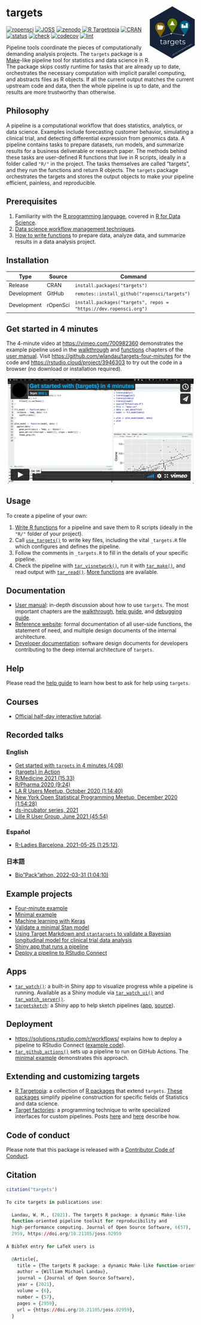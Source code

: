 
# targets <img src='man/figures/logo.png' align="right" height="139"/>

[![ropensci](https://badges.ropensci.org/401_status.svg)](https://github.com/ropensci/software-review/issues/401)
[![JOSS](https://joss.theoj.org/papers/10.21105/joss.02959/status.svg)](https://doi.org/10.21105/joss.02959)
[![zenodo](https://zenodo.org/badge/200093430.svg)](https://zenodo.org/badge/latestdoi/200093430)
[![R
Targetopia](https://img.shields.io/badge/R_Targetopia-member-blue?style=flat&labelColor=gray)](https://wlandau.github.io/targetopia/)
[![CRAN](https://www.r-pkg.org/badges/version/targets)](https://CRAN.R-project.org/package=targets)
[![status](https://www.repostatus.org/badges/latest/active.svg)](https://www.repostatus.org/#active)
[![check](https://github.com/ropensci/targets/workflows/check/badge.svg)](https://github.com/ropensci/targets/actions?query=workflow%3Acheck)
[![codecov](https://codecov.io/gh/ropensci/targets/branch/main/graph/badge.svg?token=3T5DlLwUVl)](https://app.codecov.io/gh/ropensci/targets)
[![lint](https://github.com/ropensci/targets/workflows/lint/badge.svg)](https://github.com/ropensci/targets/actions?query=workflow%3Alint)

Pipeline tools coordinate the pieces of computationally demanding analysis projects. The `targets` package is a [Make](https://www.gnu.org/software/make/)-like pipeline tool for statistics and data science in R. The package skips costly runtime for tasks that are already up to date, orchestrates the necessary computation with implicit parallel computing, and abstracts files as R objects. If all the current output matches the current upstream code and data, then the whole pipeline is up to date, and the results are more trustworthy than otherwise.

## Philosophy

A pipeline is a computational workflow that does statistics, analytics,
or data science. Examples include forecasting customer behavior,
simulating a clinical trial, and detecting differential expression from
genomics data. A pipeline contains tasks to prepare datasets, run
models, and summarize results for a business deliverable or research
paper. The methods behind these tasks are user-defined R functions that
live in R scripts, ideally in a folder called `"R/"` in the project. The
tasks themselves are called “targets”, and they run the functions and
return R objects. The `targets` package orchestrates the targets and
stores the output objects to make your pipeline efficient, painless, and
reproducible.

## Prerequisites

1.  Familiarity with the [R programming
    language](https://www.r-project.org/), covered in [R for Data
    Science](https://r4ds.had.co.nz/).
2.  [Data science workflow management
    techniques](https://rstats.wtf/index.html).
3.  [How to write functions](https://r4ds.had.co.nz/functions.html) to
    prepare data, analyze data, and summarize results in a data analysis
    project.

## Installation

| Type        | Source   | Command                                                           |
|-------------|----------|-------------------------------------------------------------------|
| Release     | CRAN     | `install.packages("targets")`                                     |
| Development | GitHub   | `remotes::install_github("ropensci/targets")`                     |
| Development | rOpenSci | `install.packages("targets", repos = "https://dev.ropensci.org")` |

## Get started in 4 minutes

The 4-minute video at <https://vimeo.com/700982360> demonstrates the
example pipeline used in the
[walkthrough](https://books.ropensci.org/targets/walkthrough.html) and
[functions](https://books.ropensci.org/targets/functions.html) chapters
of the [user manual](https://books.ropensci.org/targets/). Visit
<https://github.com/wlandau/targets-four-minutes> for the code and
<https://rstudio.cloud/project/3946303> to try out the code in a browser
(no download or installation required).

[![](./man/figures/video.png)](https://vimeo.com/700982360)

## Usage

To create a pipeline of your own:

1.  [Write R
    functions](https://books.ropensci.org/targets/functions.html) for a
    pipeline and save them to R scripts (ideally in the `"R/"` folder of
    your project).
2.  Call
    [`use_targets()`](https://docs.ropensci.org/targets/reference/use_targets.html)
    to write key files, including the vital `_targets.R` file which
    configures and defines the pipeline.
3.  Follow the comments in `_targets.R` to fill in the details of your
    specific pipeline.
4.  Check the pipeline with
    [`tar_visnetwork()`](https://docs.ropensci.org/targets/reference/tar_visnetwork.html),
    run it with
    [`tar_make()`](https://docs.ropensci.org/targets/reference/tar_make.html),
    and read output with
    [`tar_read()`](https://docs.ropensci.org/targets/reference/tar_read.html).
    [More
    functions](https://docs.ropensci.org/targets/reference/index.html)
    are available.

## Documentation

- [User manual](https://books.ropensci.org/targets/): in-depth
  discussion about how to use `targets`. The most important chapters are
  the
  [walkthrough](https://books.ropensci.org/targets/walkthrough.html),
  [help guide](https://books.ropensci.org/targets/help.html), and
  [debugging guide](https://books.ropensci.org/targets/debugging.html).
- [Reference website](https://docs.ropensci.org/targets/): formal
  documentation of all user-side functions, the statement of need, and
  multiple design documents of the internal architecture.
- [Developer documentation](https://books.ropensci.org/targets-design/):
  software design documents for developers contributing to the deep
  internal architecture of `targets`.

## Help

Please read the [help
guide](https://books.ropensci.org/targets/help.html) to learn how best
to ask for help using `targets`.

## Courses

- [Official half-day interactive
  tutorial](https://github.com/wlandau/targets-tutorial).

## Recorded talks

### English

- [Get started with `targets` in 4 minutes
  (4:08)](https://vimeo.com/700982360)
- [{targets} in
  Action](https://ropensci.org/commcalls/jan2023-targets/)
- [R/Medicine 2021 (15.33)](https://youtu.be/HJI5mQJRGpY)
- [R/Pharma 2020
  (9:24)](https://www.youtube.com/watch?v=GRqKJBaC5g4&list=PLMtxz1fUYA5C0YflXsR8EEAQXfjntlV1H&index=6)
- [LA R Users Meetup, October 2020
  (1:14:40)](https://www.youtube.com/watch?v=Qq25BUxpJu4)
- [New York Open Statistical Programming Meetup, December 2020
  (1:54:28)](https://youtu.be/Gqn7Xn4d5NI)
- [ds-incubator series,
  2021](https://www.youtube.com/playlist?list=PLvgdJdJDL-APJqHy5CXs6m4N7hUVp5rb4)
- [Lille R User Group, June 2021 (45:54)](https://youtu.be/FODSavXGjYg)

### Español

- [R-Ladies Barcelona, 2021-05-25
  (1:25:12)](https://www.youtube.com/watch?v=Vj312AfdpBo).

### 日本語

- [Bio”Pack”athon, 2022-03-31
  (1:04:10)](https://togotv.dbcls.jp/20220331.html)

## Example projects

- [Four-minute example](https://github.com/wlandau/targets-four-minutes)
- [Minimal example](https://github.com/wlandau/targets-minimal)
- [Machine learning with
  Keras](https://github.com/wlandau/targets-keras)
- [Validate a minimal Stan
  model](https://github.com/wlandau/targets-stan)
- [Using Target Markdown and `stantargets` to validate a Bayesian
  longitudinal model for clinical trial data
  analysis](https://github.com/wlandau/rmedicine2021-pipeline)
- [Shiny app that runs a
  pipeline](https://github.com/wlandau/targets-shiny)
- [Deploy a pipeline to RStudio
  Connect](https://github.com/sol-eng/targets-deployment-rsc)

## Apps

- [`tar_watch()`](https://docs.ropensci.org/targets/reference/tar_watch.html):
  a built-in Shiny app to visualize progress while a pipeline is
  running. Available as a Shiny module via
  [`tar_watch_ui()`](https://docs.ropensci.org/targets/reference/tar_watch_ui.html)
  and
  [`tar_watch_server()`](https://docs.ropensci.org/targets/reference/tar_watch_server.html).
- [`targetsketch`](https://wlandau.shinyapps.io/targetsketch): a Shiny
  app to help sketch pipelines
  ([app](https://wlandau.shinyapps.io/targetsketch),
  [source](https://github.com/wlandau/targetsketch)).

## Deployment

- <https://solutions.rstudio.com/r/workflows/> explains how to deploy a
  pipeline to RStudio Connect ([example
  code](https://github.com/sol-eng/targets-deployment-rsc)).
- [`tar_github_actions()`](https://docs.ropensci.org/targets/reference/tar_github_actions.html)
  sets up a pipeline to run on GitHub Actions. The [minimal
  example](https://github.com/wlandau/targets-minimal) demonstrates this
  approach.

## Extending and customizing targets

- [R Targetopia](https://wlandau.github.io/targetopia/): a collection of
  [R packages](https://wlandau.github.io/targetopia/packages.html) that
  extend `targets`. [These
  packages](https://wlandau.github.io/targetopia/packages.html) simplify
  pipeline construction for specific fields of Statistics and data
  science.
- [Target
  factories](https://wlandau.github.io/targetopia/contributing.html#target-factories):
  a programming technique to write specialized interfaces for custom
  pipelines. Posts [here](https://ropensci.org/blog/2021/02/03/targets/)
  and [here](https://wlandau.github.io/targetopia/contributing.html)
  describe how.

## Code of conduct

Please note that this package is released with a [Contributor Code of
Conduct](https://ropensci.org/code-of-conduct/).

## Citation

``` r
citation("targets")

To cite targets in publications use:

  Landau, W. M., (2021). The targets R package: a dynamic Make-like
  function-oriented pipeline toolkit for reproducibility and
  high-performance computing. Journal of Open Source Software, 6(57),
  2959, https://doi.org/10.21105/joss.02959

A BibTeX entry for LaTeX users is

  @Article{,
    title = {The targets R package: a dynamic Make-like function-oriented pipeline toolkit for reproducibility and high-performance computing},
    author = {William Michael Landau},
    journal = {Journal of Open Source Software},
    year = {2021},
    volume = {6},
    number = {57},
    pages = {2959},
    url = {https://doi.org/10.21105/joss.02959},
  }
```
